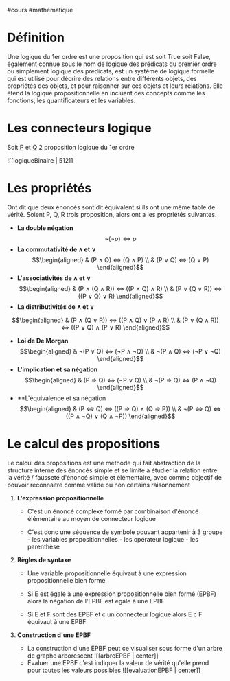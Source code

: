 

#cours  #mathematique

# Définition 

Une logique du 1er ordre est une proposition qui est soit True soit False, également connue sous le nom de logique des prédicats du premier ordre ou simplement logique des prédicats, est un système de logique formelle qui est utilisé pour décrire des relations entre différents objets, des propriétés des objets, et pour raisonner sur ces objets et leurs relations. Elle étend la logique propositionnelle en incluant des concepts comme les fonctions, les quantificateurs et les variables.


# Les connecteurs logique

Soit <u>P</u> et <u>Q</u> 2 proposition logique du 1er ordre


![[logiqueBinaire | 512]]



# Les propriétés

Ont dit que deux énoncés sont dit équivalent si ils ont une même table de vérité. 
Soient P, Q, R trois proposition, alors ont a les propriétés suivantes.


* **La double négation**
  $$¬(¬p)⇔ p$$
* **La commutativité de ∧ et ∨** 
$$\begin{aligned}
		& (P ∧ Q) ⇔ (Q ∧ P)  \\
		& (P ∨ Q) ⇔ (Q ∨ P)
	\end{aligned}$$
* **L'associativités de ∧ et ∨**
  $$\begin{aligned}
	& (P ∧ (Q ∧ R)) ⇔ ((P ∧ Q) ∧ R)  \\
	& (P ∨ (Q ∨ R)) ⇔ ((P ∨ Q) ∨ R) 
\end{aligned}$$
* **La distributivités de ∧ et ∨**

$$\begin{aligned}
	& (P ∧ (Q ∨ R)) ⇔ ((P ∧ Q) ∨ (P ∧ R) \\
	& (P ∨ (Q ∧ R)) ⇔ ((P ∨ Q) ∧ (P ∨ R)
\end{aligned}$$
* **Loi de De Morgan**        
$$\begin{aligned}
		&  ¬(P ∨ Q) ⇔ (¬P ∧ ¬Q)  \\
		&  ¬(P ∧ Q) ⇔ (¬P ∨ ¬Q) 
	\end{aligned}$$
* **L'implication et sa négation**
$$\begin{aligned}
		&  (P ⇒ Q) ⇔ (¬P ∨ Q) \\
		&  ¬(P ⇒ Q) ⇔ (P ∧ ¬Q)
	\end{aligned}$$
* **L'équivalence et sa négation
$$\begin{aligned}
		&  (P ⇔ Q) ⇔ ((P ⇒ Q) ∧ (Q ⇒ P)) \\
		&   ¬(P ⇔ Q) ⇔ ((P ∧ ¬Q) ∨ (Q ∧ ¬P))
	\end{aligned}$$



# Le calcul des propositions 

Le calcul des propositions est une méthode qui fait abstraction de la structure interne des énoncés simple et se limite à étudier la relation entre la vérité / fausseté d'énoncé simple et élémentaire, avec comme objectif de pouvoir reconnaitre comme valide ou non certains raisonnement 

1. **L'expression propositionnelle**
   
	* C'est un énoncé complexe formé par combinaison d'énoncé élémentaire au moyen de connecteur logique 
	  
	* C'est donc une séquence de symbole pouvant appartenir à 3 groupe
			- les variables propositionnelles
			- les opérateur logique
			- les parenthèse


2. **Règles de syntaxe**
   
   * Une variable propositionnelle équivaut à une expression propositionnelle bien formé 
     
   * Si E est égale à une expression propositionnelle bien formé (EPBF) alors la négation de l'EPBF est égale à une EPBF
     
   * Si E et F sont des EPBF et c un connecteur logique alors E c F équivaut à une EPBF


3. **Construction d'une EPBF**

	* La construction d'une EPBF peut ce visualiser sous forme d'un arbre de graphe arborescent
	  ![[arbreEPBF | center]]
	* Évaluer une EPBF c'est indiquer la valeur de vérité qu'elle prend pour toutes les valeurs possibles 
	  ![[evaluationEPBF | center]]